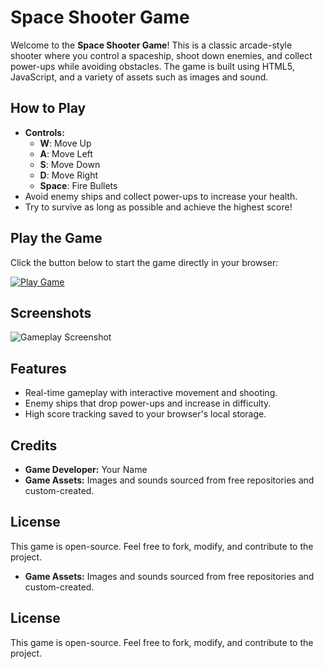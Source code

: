 # Space Shooter Game

Welcome to the **Space Shooter Game**! This is a classic arcade-style shooter where you control a spaceship, shoot down enemies, and collect power-ups while avoiding obstacles. The game is built using HTML5, JavaScript, and a variety of assets such as images and sound.

## How to Play

- **Controls:**
  - **W**: Move Up
  - **A**: Move Left
  - **S**: Move Down
  - **D**: Move Right
  - **Space**: Fire Bullets
- Avoid enemy ships and collect power-ups to increase your health.
- Try to survive as long as possible and achieve the highest score!

## Play the Game

Click the button below to start the game directly in your browser:

[![Play Game](https://img.shields.io/badge/Play%20Game-Click%20Here-brightgreen)](https://glowing-peony-8af1f5.netlify.app/)

## Screenshots

![Gameplay Screenshot](screenshot.png)

## Features

- Real-time gameplay with interactive movement and shooting.
- Enemy ships that drop power-ups and increase in difficulty.
- High score tracking saved to your browser's local storage.

## Credits

- **Game Developer:** Your Name
- **Game Assets:** Images and sounds sourced from free repositories and custom-created.

## License

This game is open-source. Feel free to fork, modify, and contribute to the project.


- **Game Assets:** Images and sounds sourced from free repositories and custom-created.

## License

This game is open-source. Feel free to fork, modify, and contribute to the project.

